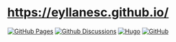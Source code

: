 <div align="center">
  
# https://eyllanesc.github.io/

[![GitHub Pages](https://github.com/eyllanesc/eyllanesc.github.io/actions/workflows/gh-pages.yml/badge.svg)](https://github.com/eyllanesc/eyllanesc.github.io/actions/workflows/gh-pages.yml)
[![Github Discussions](https://img.shields.io/badge/Github-Discussions-4fb999.svg?style=flat-square)](https://github.com/eyllanesc/eyllanesc.github.io/discussions)
[![Hugo](https://img.shields.io/badge/Hugo%20Themes-%40DoIt-blue?style=flat-square)](https://github.com/HEIGE-PCloud/DoIt)
[![GitHub](https://img.shields.io/github/license/eyllanesc/eyllanesc.github.io?style=flat-square)](https://github.com/eyllanesc/eyllanesc.github.io/blob/main/LICENSE)

  </div>
